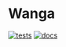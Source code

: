 # Wanga
[![tests](https://github.com/norpadon/wanga/actions/workflows/tests.yaml/badge.svg)](https://github.com/norpadon/wanga/blob/main/.github/workflows/tests.yaml)
[![docs](https://github.com/norpadon/wanga/actions/workflows/docs.yaml/badge.svg)](https://github.com/norpadon/wanga/blob/main/.github/workflows/docs.yaml)

